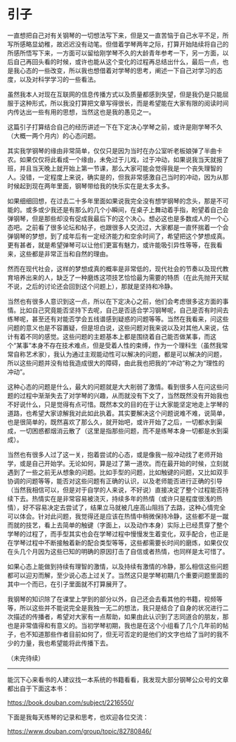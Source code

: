 # 引子

一直想把自己对有关钢琴的一切想法写下来，但是又一直苦恼于自己水平不足，所写所感略显幼稚，故迟迟没有动笔。但借着学琴两年之际，打算开始陆续将自己的所感所悟写下来，一方面可以留给刚学琴不久的大龄青年参考一下，另一方面，以后自己再回头看的时候，或许也能从这个变化的过程再总结出什么，最后一点，也是我心态的一些改变，所以我也想借着对学琴的思考，阐述一下自己对学习的态度，以及对科学学习的一些看法。

虽然我本人对现在互联网的信息传播方式以及质量都感到失望，但是我仍是只能屈服于这种形式，所以我没打算把文章写得很长，而是希望能在大家有限的阅读时间内传达出一些有用的思想，当然这也是我的愚见之一。

这篇引子打算结合自己的经历讲述一下在下定决心学琴之前，或许是刚学琴不久（大概一两个月内）的心态问题。

其实我学钢琴的缘由非常简单，仅仅只是因为当时在办公室听老板娘弹了半曲卡农。如果仅仅将此看成一个缘由，未免过于儿戏，过于冲动，如果说我当天就报了班，并且当天晚上就开始上第一节课，那么大家可能会觉得我是一个丧失理智的人。没错，一定程度上来说，确实是的，但我非常感激自己当时的冲动，因为从那时候起到现在两年里面，钢琴带给我的快乐实在是太多太多。

如果细细回想，在过去二十多年里面如果说我完全没有想学钢琴的念头，那是不可能的。或多或少我还是有那么的几个小瞬间，在桌子上舞动着手指，盼望着自己会弹钢琴，但是那些却没有促成我最后下的这个决心。想必这也是多数成人的一个心态吧。之前看了很多论坛和帖子，也跟很多人交流过，大家都是一直怀揣着一个会弹钢琴的梦想，到了成年后有一定经济能力和空余时间了，希望把这个梦想成真。更有甚者，就是希望弹琴可以让他们更富有魅力，或许能吸引异性等等，在我看来，这些都是非常正当和自然的理由。

然而在现代社会，这样的梦想成真的概率是非常低的，现代社会的节奏以及现代教育培养出来的人，缺乏了一种磨炼这项技艺恰恰最为需要的特质（在此先抛开天赋不说，之后的讨论还会回到这个问题上），那就是坚持和冷静。

当然也有很多人意识到这一点，所以在下定决心之前，他们会考虑很多这方面的事情。比如自己究竟能否坚持下去呢，自己是否适合学习钢琴呢，自己是否有时间去练琴呢，甚至还有对能否学会五线谱感到疑惑的问题等等。当然在我看来，问这些问题的意义也是不容置疑，但是坦白说，这些问题对我来说以及对其他人来说，估计有着不同的感觉。这些问题的主题基本上都是围绕着自己能否做某事，而这个“某事”本身不存在技术难点，但是受着人性的束缚，作为一个理科生（虽然我常常自称艺术家），我认为通过主观能动性可以解决的问题，都是可以解决的问题，所以这些问题并没有给我造成很大的障碍，由此我也把我的“冲动”称之为“理性的冲动”。

这种心态的问题是什么，最大的问题就是大大削弱了激情。看到很多人在问这些问题的过程中渐渐失去了对学琴的兴趣，从而就没有下文了，当然既然没有开始我也不好说什么，只是觉得有点可惜。既然本文的目的在于让大家能坚定地走上学琴的道路，也希望大家谅解我对此如此执着。其实要解决这个问题说难不难，说简单，也是很简单的，既然喜欢了那么久，就开始吧，或许开始了之后，一切都水到渠成，一切困惑都烟消云散了（这里是指那些问题，而不是练琴本身一切都是水到渠成）。

当然也有很多人过了这一关，抱着尝试的心态，或是像我一般冲动找了老师开始学，或是自己开始学。无论如何，算是过了第一道坎。而在最开始的时候，立刻就遇到了一些之前无从想象的问题。比如手型的问题，比如触键的问题，又比如双手协调的问题等等，能否对这些问题有正确的认识，以及老师能否进行正确的引导（当然我相信可以，但是对于自学的人来说，不好说）直接决定了整个过程能否持续下去。热情实在是非常容易被浇灭，持续多年的热情（或许只是程度很浅的热情），好不容易决定去尝试了，结果立马就被几座高山阻挡了去路，这种心情完全可以体会。针对此问题，我觉得还是应该在热情中稍微保持冷静，这些都不是一蹴而就的技艺，看上去简单的触键（字面上，以及动作本身）实际上已经贯穿了整个学琴的过程了，而手型其实也会在学琴过程中慢慢发生着变化，双手配合，也正是在学琴过程中不断接触着新的配合类型等等，这些都需要长时间的磨炼，如果仅仅在头几个月因为这些已知的明确的原因打击了自信或者热情，也同样是太可惜了。

如果心态上能做到持续有理智的激情，以及持续有激情的冷静，那么相信这些问题都可以迎刃而解，至少说心态上过关了。当然这只是学琴初期几个重要问题里面的其中一个而已，在引子里面就不打算展开了。

我钢琴的知识除了在课堂上学到的部分以外，自己还会去看其他的书籍，视频等等，所以这些并不能说完全是我独一无二的想法，我只是结合了自身的状况进行二次描述的传播者，希望对大家有一点帮助，如果由此认识到了志同道合的朋友，那也是非常值得和有意义的。当初学琴初期，我也是在这个小组看了几个几年前的帖子，也不知道那些作者目前如何了，但无可否定的是他们的文字也给了当时的我不少的力量，我也希望能将此传播下去。

（未完待续）

--------------------------

能沉下心来看书的人建议找一本系统的书籍看看，我发现大部分钢琴公众号的文章都出自于下面这本书：

https://book.douban.com/subject/2216550/

下面是我每天练琴的记录和思考，也欢迎各位交流：

https://www.douban.com/group/topic/82780846/

